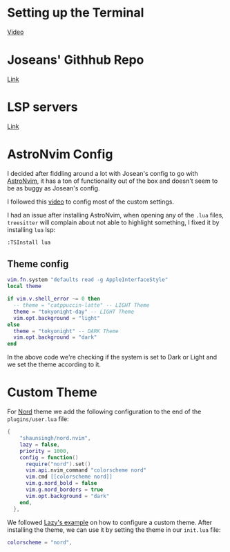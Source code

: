 # Setting up the Terminal
[Video](https://www.youtube.com/watch?v=CF1tMjvHDRA)

# Joseans' Githhub Repo

[Link](https://github.com/josean-dev/dev-environment-files)

# LSP servers

[Link](https://github.com/williamboman/mason-lspconfig.nvim)


# AstroNvim Config

I decided after fiddling around a lot with Josean's config to go with [AstroNvim](https://github.com/AstroNvim/AstroNvim), it has a ton of functionality out of the box and doesn't seem to be as buggy as Josean's config.

I followed this [video](https://www.youtube.com/watch?v=GEHPiZ10gOk) to config most of the custom settings.

I had an issue after installing AstroNvim, when opening any of the `.lua` files, `treesitter` will complain about not able to highlight something, I fixed it by installing `lua` lsp:

```bash
:TSInstall lua
```

## Theme config

```lua
vim.fn.system "defaults read -g AppleInterfaceStyle"
local theme

if vim.v.shell_error ~= 0 then
  -- theme = "catppuccin-latte" -- LIGHT Theme
  theme = "tokyonight-day" -- LIGHT Theme
  vim.opt.background = "light"
else
  theme = "tokyonight" -- DARK Theme
  vim.opt.background = "dark"
end
```

In the above code we're checking if the system is set to Dark or Light and we set the theme according to it.

# Custom Theme

For [Nord](https://github.com/shaunsingh/nord.nvim) theme we add the following configuration to the end of the `plugins/user.lua` file:

```lua
{
    "shaunsingh/nord.nvim",
    lazy = false,
    priority = 1000,
    config = function()
      require("nord").set()
      vim.api.nvim_command "colorscheme nord"
      vim.cmd [[colorscheme nord]]
      vim.g.nord_bold = false
      vim.g.nord_borders = true
      vim.opt.background = "dark"
    end,
  },
```

We followed [Lazy's example](https://github.com/folke/lazy.nvim#examples) on how to configure a custom theme. After installing the theme, we can use it by setting the theme in our `init.lua` file:

```lua
colorscheme = "nord",
```